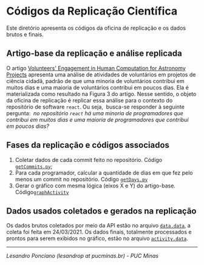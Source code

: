 # Códigos da Replicação Científica

Este diretório apresenta os códigos da oficina de replicação e os dados brutos e finais.

## Artigo-base da replicação e análise replicada

O artigo [Volunteers' Engagement in Human Computation for Astronomy Projects](https://doi.org/10.1109/MCSE.2014.4) apresenta uma análise de atividades de voluntários em projetos de ciência cidadã, padrão de que uma minoria de voluntários contribui em muitos dias e uma maioria de voluntários contribui em poucos dias. Ela é materializada como resultado na Figura 3 do artigo. Nesse sentido, o objeto da oficina de replicação é replicar essa análise para o contexto do repositório de software ``react``. Ou seja,  busca-se responder à seguinte pergunta:  _no repositório ``react`` há uma minoria de programadores que contribui em muitos dias e uma maioria de programadores que contribui em poucos dias?_

## Fases da replicação e códigos associados

1. Coletar dados de cada commit feito no repositório. Código [``getCommits.py``](getCommits.py);
2. Para cada programador, calcular a quantidade de dias em que fez pelo menos um commit no repositório. Código [``getDays.py``](getDays.py)
3. Gerar o gráfico com mesma lógica (eixos X e Y) do artigo-base. Código[``graphActivity``](graphActivity.R)


## Dados usados coletados e gerados na replicação

Os dados brutos coletados por meio da API estão no arquivo [``data.data``](data.data), a coleta foi feita em 24/03/2021. Os dados finais, totalmente processados e prontos para serem exibidos no gráfico, estão no arquivo [``activity.data``](activity.data).

---
_Lesandro Ponciano (lesandrop at pucminas.br) - PUC Minas_